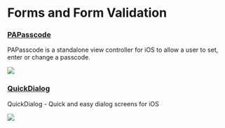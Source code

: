 # Forms and Form Validation

### [PAPasscode](https://github.com/dhennessy/PAPasscode)
PAPasscode is a standalone view controller for iOS to allow a user to set, enter or change a passcode.

![](https://raw.github.com/dhennessy/PAPasscode/master/Screenshots/screen2.png)

### [QuickDialog](https://github.com/escoz/QuickDialog)
QuickDialog - Quick and easy dialog screens for iOS

![](https://raw.githubusercontent.com/escoz/QuickDialog/master/other/quickdialog2.png)

